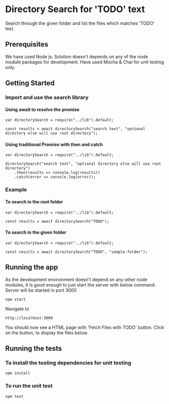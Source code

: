 # Directory Search for 'TODO' text

Search through the given folder and list the files which matches 'TODO' text.

## Prerequisites

We have used Node js. Solution doesn't depends on any of the node module packages for development. Have used Mocha & Chai for unit testing only.

## Getting Started

### Import and use the search library

#### Using await to resolve the promise

```
var directorySearch = require("../lib").default;

const results = await directorySearch("search text", "optional directory else will use root directory");
```

#### Using traditional Promise with then and catch

```
var directorySearch = require("../lib").default;

directorySearch("search text", "optional directory else will use root directory")
    .then(results => console.log(results))
    .catch(error => console.log(error));
```
### Example

#### To search in the root folder

```
var directorySearch = require("../lib").default;

const results = await directorySearch("TODO");
```

#### To search in the given folder

```
var directorySearch = require("../lib").default;

const results = await directorySearch("TODO", "sample-folder");
```

## Running the app

As the development environment doesn't depend on any other node modules, it is good enough to just start the server with below command. Server will be started in port 3000

```
npm start
```

Navigate to

```
http://localhost:3000
```

You should now see a HTML page with 'Fetch Files with TODO' button. Click on the button, to display the files below.

## Running the tests

### To install the tooling dependencies for unit testing

```
npm install
```

### To run the unit test 

```
npm test
```

